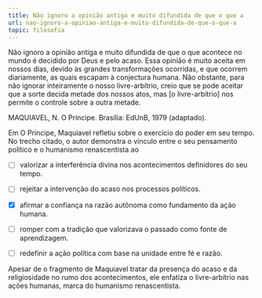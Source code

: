 ```yaml
---
title: Não ignoro a opinião antiga e muito difundida de que o que a
url: nao-ignoro-a-opiniao-antiga-e-muito-difundida-de-que-o-que-a
topic: filosofia
---
```



Não ignoro a opinião antiga e muito difundida de que o que acontece no mundo é decidido por Deus e pelo acaso. Essa opinião é muito aceita em nossos dias, devido às grandes transformações ocorridas, e que ocorrem diariamente, as quais escapam à conjectura humana. Não obstante, para não ignorar inteiramente o nosso livre-arbítrio, creio que se pode aceitar que a sorte decida metade dos nossos atos, mas \[o livre-arbítrio] nos permite o controle sobre a outra metade.

MAQUIAVEL, N. O Príncipe. Brasília: EdUnB, 1979 (adaptado).

Em O Príncipe, Maquiavel refletiu sobre o exercício do poder em seu tempo. No trecho citado, o autor demonstra o vínculo entre o seu pensamento político e o humanismo renascentista ao



- [ ] valorizar a interferência divina nos acontecimentos definidores do seu tempo.
- [ ] rejeitar a intervenção do acaso nos processos políticos.
- [x] afirmar a confiança na razão autônoma como fundamento da ação humana.
- [ ] romper com a tradição que valorizava o passado como fonte de aprendizagem.
- [ ] redefinir a ação política com base na unidade entre fé e razão.


Apesar de o fragmento de Maquiavel tratar da presença do acaso e da religiosidade no rumo dos acontecimentos, ele enfatiza o livre-arbítrio nas ações humanas, marca do humanismo renascentista.
